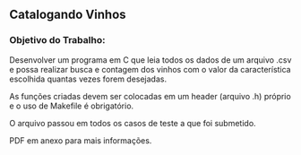 ## Catalogando Vinhos
### Objetivo do Trabalho:
Desenvolver um programa em C que leia todos os dados de um arquivo .csv e possa realizar busca e contagem dos vinhos com o valor da característica escolhida quantas vezes forem desejadas.

As funções criadas devem ser colocadas em um header (arquivo .h) próprio e o uso de Makefile é obrigatório.

O arquivo passou em todos os casos de teste a que foi submetido.

PDF em anexo para mais informações.
